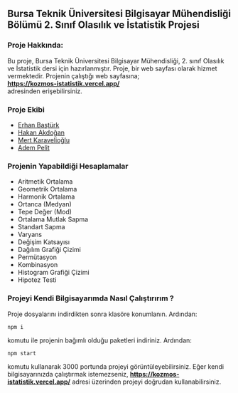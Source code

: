 ## Bursa Teknik Üniversitesi Bilgisayar Mühendisliği Bölümü 2. Sınıf Olasılık ve İstatistik Projesi

### Proje Hakkında:
Bu proje, Bursa Teknik Üniversitesi Bilgisayar Mühendisliği, 2. sınıf Olasılık ve İstatistik dersi için hazırlanmıştır. Proje, bir web sayfası olarak hizmet vermektedir. Projenin çalıştığı web sayfasına;
<br>
**https://kozmos-istatistik.vercel.app/**
<br>
adresinden erişebilirsiniz.

### Proje Ekibi
- [Erhan Baştürk](https://github.com/basturkerhan)
- [Hakan Akdoğan](https://github.com/hakanakdogan)
- [Mert Karavelioğlu](https://github.com/MertKaravelioglu)
- [Adem Pelit](https://github.com/adem-pelit)


### Projenin Yapabildiği Hesaplamalar
- Aritmetik Ortalama
- Geometrik Ortalama
- Harmonik Ortalama
- Ortanca (Medyan)
- Tepe Değer (Mod)
- Ortalama Mutlak Sapma
- Standart Sapma
- Varyans
- Değişim Katsayısı
- Dağılım Grafiği Çizimi
- Permütasyon
- Kombinasyon
- Histogram Grafiği Çizimi
- Hipotez Testi

### Projeyi Kendi Bilgisayarımda Nasıl Çalıştırırım ?
Proje dosyalarını indirdikten sonra klasöre konumlanın. Ardından:
```
npm i
```
komutu ile projenin bağımlı olduğu paketleri indiriniz.
Ardından:
```
npm start
```
komutu kullanarak 3000 portunda projeyi görüntüleyebilirsiniz.
Eğer kendi bilgisayarınızda çalıştırmak istemezseniz, **https://kozmos-istatistik.vercel.app/** adresi üzerinden projeyi doğrudan kullanabilirsiniz.
